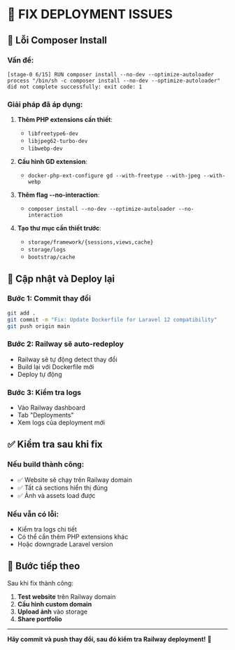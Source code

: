 # 🔧 FIX DEPLOYMENT ISSUES

## 🚨 Lỗi Composer Install

### Vấn đề:
```
[stage-0 6/15] RUN composer install --no-dev --optimize-autoloader
process "/bin/sh -c composer install --no-dev --optimize-autoloader" did not complete successfully: exit code: 1
```

### Giải pháp đã áp dụng:

1. **Thêm PHP extensions cần thiết**:
   - `libfreetype6-dev`
   - `libjpeg62-turbo-dev` 
   - `libwebp-dev`

2. **Cấu hình GD extension**:
   - `docker-php-ext-configure gd --with-freetype --with-jpeg --with-webp`

3. **Thêm flag --no-interaction**:
   - `composer install --no-dev --optimize-autoloader --no-interaction`

4. **Tạo thư mục cần thiết trước**:
   - `storage/framework/{sessions,views,cache}`
   - `storage/logs`
   - `bootstrap/cache`

## 🔄 Cập nhật và Deploy lại

### Bước 1: Commit thay đổi
```bash
git add .
git commit -m "Fix: Update Dockerfile for Laravel 12 compatibility"
git push origin main
```

### Bước 2: Railway sẽ auto-redeploy
- Railway sẽ tự động detect thay đổi
- Build lại với Dockerfile mới
- Deploy tự động

### Bước 3: Kiểm tra logs
- Vào Railway dashboard
- Tab "Deployments"
- Xem logs của deployment mới

## ✅ Kiểm tra sau khi fix

### Nếu build thành công:
- ✅ Website sẽ chạy trên Railway domain
- ✅ Tất cả sections hiển thị đúng
- ✅ Ảnh và assets load được

### Nếu vẫn có lỗi:
- Kiểm tra logs chi tiết
- Có thể cần thêm PHP extensions khác
- Hoặc downgrade Laravel version

## 🎯 Bước tiếp theo

Sau khi fix thành công:
1. **Test website** trên Railway domain
2. **Cấu hình custom domain**
3. **Upload ảnh** vào storage
4. **Share portfolio**

---

**Hãy commit và push thay đổi, sau đó kiểm tra Railway deployment!** 🚀 